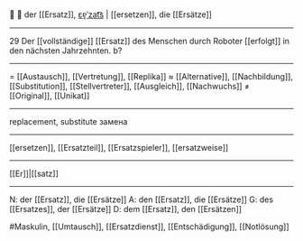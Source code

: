 🔄 🔵 der [[Ersatz]], [ɛɐ̯ˈzat͡s](https://youglish.com/pronounce/Ersatz/german) | [[ersetzen]],
die [[Ersätze]]

---
29 Der [[vollständige]] [[Ersatz]] des Menschen durch Roboter [[erfolgt]] in den nächsten Jahrzehnten.  b? 

---
= [[Austausch]], [[Vertretung]], [[Replika]]
≈ [[Alternative]], [[Nachbildung]], [[Substitution]], [[Stellvertreter]], [[Ausgleich]],  [[Nachwuchs]]
≠ [[Original]], [[Unikat]]

---
replacement, substitute
замена

---
[[ersetzen]], [[Ersatzteil]], [[Ersatzspieler]], [[ersatzweise]]

---
[[Er]]|[[satz]]


---
N: der [[Ersatz]], die [[Ersätze]]
A: den [[Ersatz]], die [[Ersätze]]
G: des [[Ersatzes]], der [[Ersätze]]
D: dem [[Ersatz]], den [[Ersätzen]]


#Maskulin, [[Umtausch]], [[Ersatzdienst]], [[Entschädigung]], [[Notlösung]]